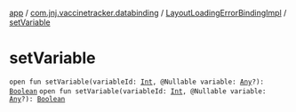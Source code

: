[app](../../index.md) / [com.jnj.vaccinetracker.databinding](../index.md) / [LayoutLoadingErrorBindingImpl](index.md) / [setVariable](./set-variable.md)

# setVariable

`open fun setVariable(variableId: `[`Int`](https://kotlinlang.org/api/latest/jvm/stdlib/kotlin/-int/index.html)`, @Nullable variable: `[`Any`](https://kotlinlang.org/api/latest/jvm/stdlib/kotlin/-any/index.html)`?): `[`Boolean`](https://kotlinlang.org/api/latest/jvm/stdlib/kotlin/-boolean/index.html)
`open fun setVariable(variableId: `[`Int`](https://kotlinlang.org/api/latest/jvm/stdlib/kotlin/-int/index.html)`, @Nullable variable: `[`Any`](https://kotlinlang.org/api/latest/jvm/stdlib/kotlin/-any/index.html)`?): `[`Boolean`](https://kotlinlang.org/api/latest/jvm/stdlib/kotlin/-boolean/index.html)